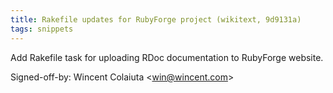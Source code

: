```yaml
---
title: Rakefile updates for RubyForge project (wikitext, 9d9131a)
tags: snippets
---
```


Add Rakefile task for uploading RDoc documentation to RubyForge website.

Signed-off-by: Wincent Colaiuta &lt;win@wincent.com&gt;
